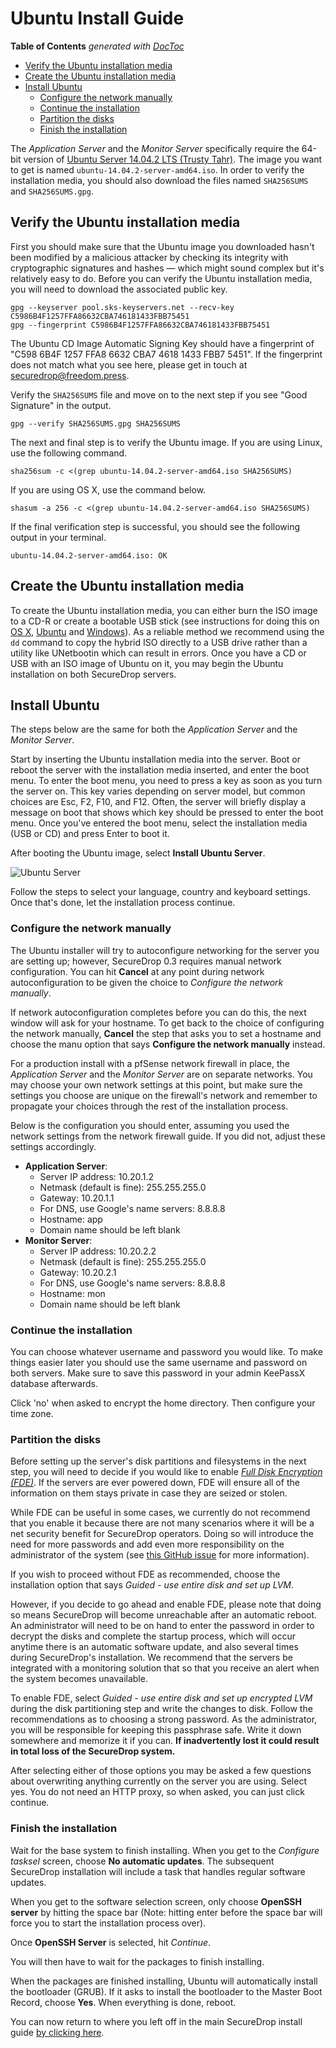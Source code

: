 # Ubuntu Install Guide

<!-- START doctoc generated TOC please keep comment here to allow auto update -->
<!-- DON'T EDIT THIS SECTION, INSTEAD RE-RUN doctoc TO UPDATE -->
**Table of Contents**  *generated with [DocToc](http://doctoc.herokuapp.com/)*

- [Verify the Ubuntu installation media](#verify-the-ubuntu-installation-media)
- [Create the Ubuntu installation media](#create-the-ubuntu-installation-media)
- [Install Ubuntu](#install-ubuntu)
  - [Configure the network manually](#configure-the-network-manually)
  - [Continue the installation](#continue-the-installation)
  - [Partition the disks](#partition-the-disks)
  - [Finish the installation](#finish-the-installation)

<!-- END doctoc generated TOC please keep comment here to allow auto update -->

The *Application Server* and the *Monitor Server* specifically require the 64-bit version of [Ubuntu Server 14.04.2 LTS (Trusty Tahr)](http://old-releases.ubuntu.com/releases/14.04.2/). The image you want to get is named `ubuntu-14.04.2-server-amd64.iso`. In order to verify the installation media, you should also download the files named `SHA256SUMS` and `SHA256SUMS.gpg`.

## Verify the Ubuntu installation media

First you should make sure that the Ubuntu image you downloaded hasn't been modified by a malicious attacker by checking its integrity with cryptographic signatures and hashes  — which might sound complex but it's relatively easy to do. Before you can verify the Ubuntu installation media, you will need to download the associated public key.

```
gpg --keyserver pool.sks-keyservers.net --recv-key C5986B4F1257FFA86632CBA746181433FBB75451
gpg --fingerprint C5986B4F1257FFA86632CBA746181433FBB75451
```

The Ubuntu CD Image Automatic Signing Key should have a fingerprint of "C598 6B4F 1257 FFA8 6632  CBA7 4618 1433 FBB7 5451". If the fingerprint does not match what you see here, please get in touch at securedrop@freedom.press.

Verify the `SHA256SUMS` file and move on to the next step if you see "Good Signature" in the output.

```
gpg --verify SHA256SUMS.gpg SHA256SUMS
```

The next and final step is to verify the Ubuntu image. If you are using Linux, use the following command.

```
sha256sum -c <(grep ubuntu-14.04.2-server-amd64.iso SHA256SUMS)
```

If you are using OS X, use the command below.

```
shasum -a 256 -c <(grep ubuntu-14.04.2-server-amd64.iso SHA256SUMS)
```

If the final verification step is successful, you should see the following output in your terminal.

```
ubuntu-14.04.2-server-amd64.iso: OK
```

## Create the Ubuntu installation media

To create the Ubuntu installation media, you can either burn the ISO image to a CD-R or create a bootable USB stick (see instructions for doing this on [OS X](http://www.ubuntu.com/download/desktop/create-a-usb-stick-on-mac-osx), [Ubuntu](http://www.ubuntu.com/download/desktop/create-a-usb-stick-on-ubuntu) and [Windows](http://www.ubuntu.com/download/desktop/create-a-usb-stick-on-windows)). As a reliable method we recommend using the `dd` command to copy the hybrid ISO directly to a USB drive rather than a utility like UNetbootin which can result in errors. Once you have a CD or USB with an ISO image of Ubuntu on it, you may begin the Ubuntu installation on both SecureDrop servers.

## Install Ubuntu

The steps below are the same for both the *Application Server* and the *Monitor Server*.

Start by inserting the Ubuntu installation media into the server. Boot or reboot the server with the installation media inserted, and enter the boot menu. To enter the boot menu, you need to press a key as soon as you turn the server on. This key varies depending on server model, but common choices are Esc, F2, F10, and F12. Often, the server will briefly display a message on boot that shows which key should be pressed to enter the boot menu. Once you've entered the boot menu, select the installation media (USB or CD) and press Enter to boot it.

After booting the Ubuntu image, select **Install Ubuntu Server**.

![Ubuntu Server](/docs/images/install/ubuntu_server.png)

Follow the steps to select your language, country and keyboard settings. Once that's done, let the installation process continue.

### Configure the network manually

The Ubuntu installer will try to autoconfigure networking for the server you are setting up; however, SecureDrop 0.3 requires manual network configuration. You can hit **Cancel** at any point during network autoconfiguration to be given the choice to *Configure the network manually*.

If network autoconfiguration completes before you can do this, the next window will ask for your hostname. To get back to the choice of configuring the network manually, **Cancel** the step that asks you to set a hostname and choose the manu option that says **Configure the network manually** instead.

For a production install with a pfSense network firewall in place, the *Application Server* and the *Monitor Server* are on separate networks. You may choose your own network settings at this point, but make sure the settings you choose are unique on the firewall's network and remember to propagate your choices through the rest of the installation process.

Below is the configuration you should enter, assuming you used the network settings from the network firewall guide. If you did not, adjust these settings accordingly.

* **Application Server**:
    * Server IP address: 10.20.1.2
    * Netmask (default is fine): 255.255.255.0
    * Gateway: 10.20.1.1
    * For DNS, use Google's name servers: 8.8.8.8
    * Hostname: app
    * Domain name should be left blank
* **Monitor Server**:
    * Server IP address: 10.20.2.2
    * Netmask (default is fine): 255.255.255.0
    * Gateway: 10.20.2.1
    * For DNS, use Google's name servers: 8.8.8.8
    * Hostname: mon
    * Domain name should be left blank

### Continue the installation

You can choose whatever username and password you would like. To make things easier later you should use the same username and password on both servers. Make sure to save this password in your admin KeePassX database afterwards.

Click 'no' when asked to encrypt the home directory. Then configure your time zone.

### Partition the disks

Before setting up the server's disk partitions and filesystems in the next step, you will need to decide if you would like to enable [*Full Disk Encryption (FDE)*](https://www.eff.org/deeplinks/2012/11/privacy-ubuntu-1210-full-disk-encryption). If the servers are ever powered down, FDE will ensure all of the information on them stays private in case they are seized or stolen.

While FDE can be useful in some cases, we currently do not recommend that you enable it because there are not many scenarios where it will be a net security benefit for SecureDrop operators. Doing so will introduce the need for more passwords and add even more responsibility on the administrator of the system (see [this GitHub issue](https://github.com/freedomofpress/securedrop/issues/511#issuecomment-50823554) for more information).

If you wish to proceed without FDE as recommended, choose the installation option that says *Guided - use entire disk and set up LVM*.

However, if you decide to go ahead and enable FDE, please note that doing so means SecureDrop will become unreachable after an automatic reboot. An administrator will need to be on hand to enter the password in order to decrypt the disks and complete the startup process, which will occur anytime there is an automatic software update, and also several times during SecureDrop's installation. We recommend that the servers be integrated with a monitoring solution that so that you receive an alert when the system becomes unavailable.

To enable FDE, select *Guided - use entire disk and set up encrypted LVM* during the disk partitioning step and write the changes to disk. Follow the recommendations as to choosing a strong password. As the administrator, you will be responsible for keeping this passphrase safe. Write it down somewhere and memorize it if you can. **If inadvertently lost it could result in total loss of the SecureDrop system.**

After selecting either of those options you may be asked a few questions about overwriting anything currently on the server you are using. Select yes. You do not need an HTTP proxy, so when asked, you can just click continue.

### Finish the installation

Wait for the base system to finish installing. When you get to the *Configure tasksel* screen, choose **No automatic updates**. The subsequent SecureDrop installation will include a task that handles regular software updates.

When you get to the software selection screen, only choose **OpenSSH server** by hitting the space bar (Note: hitting enter before the space bar will force you to start the installation process over).

Once **OpenSSH Server** is selected, hit *Continue*.

You will then have to wait for the packages to finish installing.

When the packages are finished installing, Ubuntu will automatically install the bootloader (GRUB). If it asks to install the bootloader to the Master Boot Record, choose **Yes**. When everything is done, reboot.

You can now return to where you left off in the main SecureDrop install guide [by clicking here](/docs/install.md#install-the-securedrop-application).
